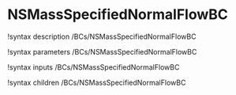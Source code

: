 # NSMassSpecifiedNormalFlowBC

!syntax description /BCs/NSMassSpecifiedNormalFlowBC

!syntax parameters /BCs/NSMassSpecifiedNormalFlowBC

!syntax inputs /BCs/NSMassSpecifiedNormalFlowBC

!syntax children /BCs/NSMassSpecifiedNormalFlowBC
